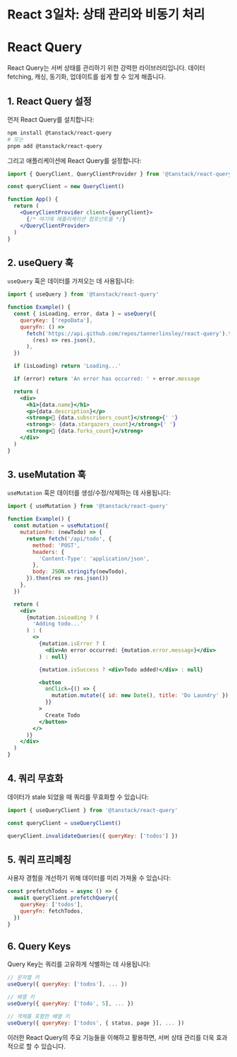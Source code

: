 # React 3일차: 상태 관리와 비동기 처리

# React Query

React Query는 서버 상태를 관리하기 위한 강력한 라이브러리입니다. 데이터 fetching, 캐싱, 동기화, 업데이트를 쉽게 할 수 있게 해줍니다.

## 1. React Query 설정

먼저 React Query를 설치합니다:

```bash
npm install @tanstack/react-query
# 또는
pnpm add @tanstack/react-query
```

그리고 애플리케이션에 React Query를 설정합니다:

```jsx
import { QueryClient, QueryClientProvider } from '@tanstack/react-query'

const queryClient = new QueryClient()

function App() {
  return (
    <QueryClientProvider client={queryClient}>
      {/* 여기에 애플리케이션 컴포넌트들 */}
    </QueryClientProvider>
  )
}
```

## 2. useQuery 훅

`useQuery` 훅은 데이터를 가져오는 데 사용됩니다:

```jsx
import { useQuery } from '@tanstack/react-query'

function Example() {
  const { isLoading, error, data } = useQuery({
    queryKey: ['repoData'],
    queryFn: () =>
      fetch('https://api.github.com/repos/tannerlinsley/react-query').then(
        (res) => res.json(),
      ),
  })

  if (isLoading) return 'Loading...'

  if (error) return 'An error has occurred: ' + error.message

  return (
    <div>
      <h1>{data.name}</h1>
      <p>{data.description}</p>
      <strong>👀 {data.subscribers_count}</strong>{' '}
      <strong>✨ {data.stargazers_count}</strong>{' '}
      <strong>🍴 {data.forks_count}</strong>
    </div>
  )
}
```

## 3. useMutation 훅

`useMutation` 훅은 데이터를 생성/수정/삭제하는 데 사용됩니다:

```jsx
import { useMutation } from '@tanstack/react-query'

function Example() {
  const mutation = useMutation({
    mutationFn: (newTodo) => {
      return fetch('/api/todo', {
        method: 'POST',
        headers: {
          'Content-Type': 'application/json',
        },
        body: JSON.stringify(newTodo),
      }).then(res => res.json())
    },
  })

  return (
    <div>
      {mutation.isLoading ? (
        'Adding todo...'
      ) : (
        <>
          {mutation.isError ? (
            <div>An error occurred: {mutation.error.message}</div>
          ) : null}

          {mutation.isSuccess ? <div>Todo added!</div> : null}

          <button
            onClick={() => {
              mutation.mutate({ id: new Date(), title: 'Do Laundry' })
            }}
          >
            Create Todo
          </button>
        </>
      )}
    </div>
  )
}
```

## 4. 쿼리 무효화

데이터가 stale 되었을 때 쿼리를 무효화할 수 있습니다:

```jsx
import { useQueryClient } from '@tanstack/react-query'

const queryClient = useQueryClient()

queryClient.invalidateQueries({ queryKey: ['todos'] })
```

## 5. 쿼리 프리페칭

사용자 경험을 개선하기 위해 데이터를 미리 가져올 수 있습니다:

```jsx
const prefetchTodos = async () => {
  await queryClient.prefetchQuery({
    queryKey: ['todos'],
    queryFn: fetchTodos,
  })
}
```

## 6. Query Keys

Query Key는 쿼리를 고유하게 식별하는 데 사용됩니다:

```jsx
// 문자열 키
useQuery({ queryKey: ['todos'], ... })

// 배열 키
useQuery({ queryKey: ['todo', 5], ... })

// 객체를 포함한 배열 키
useQuery({ queryKey: ['todos', { status, page }], ... })
```

이러한 React Query의 주요 기능들을 이해하고 활용하면, 서버 상태 관리를 더욱 효과적으로 할 수 있습니다.




